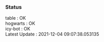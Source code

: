 ### Status


table : OK  
hogwarts : OK  
icy-bot : OK  
Latest Update : 2021-12-04 09:07:38.053135
